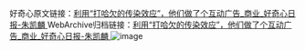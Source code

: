 好奇心原文链接：[利用“打哈欠的传染效应”，他们做了个互动广告_商业_好奇心日报-朱凯麟 ](https://www.qdaily.com/articles/9981.html)
WebArchive归档链接：[利用“打哈欠的传染效应”，他们做了个互动广告_商业_好奇心日报-朱凯麟 ](http://web.archive.org/web/20190623155359/https://www.qdaily.com/articles/9981.html)
![image](http://ww3.sinaimg.cn/large/007d5XDply1g3vhgxqppnj30u03bbhdt)